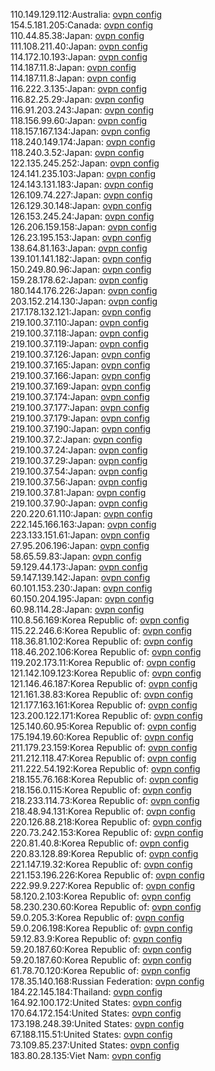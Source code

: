 110.149.129.112:Australia: [ovpn config](vpn/110_149_129_112.ovpn)  
154.5.181.205:Canada: [ovpn config](vpn/154_5_181_205.ovpn)  
110.44.85.38:Japan: [ovpn config](vpn/110_44_85_38.ovpn)  
111.108.211.40:Japan: [ovpn config](vpn/111_108_211_40.ovpn)  
114.172.10.193:Japan: [ovpn config](vpn/114_172_10_193.ovpn)  
114.187.11.8:Japan: [ovpn config](vpn/114_187_11_8.ovpn)  
114.187.11.8:Japan: [ovpn config](vpn/114_187_11_8.ovpn)  
116.222.3.135:Japan: [ovpn config](vpn/116_222_3_135.ovpn)  
116.82.25.29:Japan: [ovpn config](vpn/116_82_25_29.ovpn)  
116.91.203.243:Japan: [ovpn config](vpn/116_91_203_243.ovpn)  
118.156.99.60:Japan: [ovpn config](vpn/118_156_99_60.ovpn)  
118.157.167.134:Japan: [ovpn config](vpn/118_157_167_134.ovpn)  
118.240.149.174:Japan: [ovpn config](vpn/118_240_149_174.ovpn)  
118.240.3.52:Japan: [ovpn config](vpn/118_240_3_52.ovpn)  
122.135.245.252:Japan: [ovpn config](vpn/122_135_245_252.ovpn)  
124.141.235.103:Japan: [ovpn config](vpn/124_141_235_103.ovpn)  
124.143.131.183:Japan: [ovpn config](vpn/124_143_131_183.ovpn)  
126.109.74.227:Japan: [ovpn config](vpn/126_109_74_227.ovpn)  
126.129.30.148:Japan: [ovpn config](vpn/126_129_30_148.ovpn)  
126.153.245.24:Japan: [ovpn config](vpn/126_153_245_24.ovpn)  
126.206.159.158:Japan: [ovpn config](vpn/126_206_159_158.ovpn)  
126.23.195.153:Japan: [ovpn config](vpn/126_23_195_153.ovpn)  
138.64.81.163:Japan: [ovpn config](vpn/138_64_81_163.ovpn)  
139.101.141.182:Japan: [ovpn config](vpn/139_101_141_182.ovpn)  
150.249.80.96:Japan: [ovpn config](vpn/150_249_80_96.ovpn)  
159.28.178.62:Japan: [ovpn config](vpn/159_28_178_62.ovpn)  
180.144.176.226:Japan: [ovpn config](vpn/180_144_176_226.ovpn)  
203.152.214.130:Japan: [ovpn config](vpn/203_152_214_130.ovpn)  
217.178.132.121:Japan: [ovpn config](vpn/217_178_132_121.ovpn)  
219.100.37.110:Japan: [ovpn config](vpn/219_100_37_110.ovpn)  
219.100.37.118:Japan: [ovpn config](vpn/219_100_37_118.ovpn)  
219.100.37.119:Japan: [ovpn config](vpn/219_100_37_119.ovpn)  
219.100.37.126:Japan: [ovpn config](vpn/219_100_37_126.ovpn)  
219.100.37.165:Japan: [ovpn config](vpn/219_100_37_165.ovpn)  
219.100.37.166:Japan: [ovpn config](vpn/219_100_37_166.ovpn)  
219.100.37.169:Japan: [ovpn config](vpn/219_100_37_169.ovpn)  
219.100.37.174:Japan: [ovpn config](vpn/219_100_37_174.ovpn)  
219.100.37.177:Japan: [ovpn config](vpn/219_100_37_177.ovpn)  
219.100.37.179:Japan: [ovpn config](vpn/219_100_37_179.ovpn)  
219.100.37.190:Japan: [ovpn config](vpn/219_100_37_190.ovpn)  
219.100.37.2:Japan: [ovpn config](vpn/219_100_37_2.ovpn)  
219.100.37.24:Japan: [ovpn config](vpn/219_100_37_24.ovpn)  
219.100.37.29:Japan: [ovpn config](vpn/219_100_37_29.ovpn)  
219.100.37.54:Japan: [ovpn config](vpn/219_100_37_54.ovpn)  
219.100.37.56:Japan: [ovpn config](vpn/219_100_37_56.ovpn)  
219.100.37.81:Japan: [ovpn config](vpn/219_100_37_81.ovpn)  
219.100.37.90:Japan: [ovpn config](vpn/219_100_37_90.ovpn)  
220.220.61.110:Japan: [ovpn config](vpn/220_220_61_110.ovpn)  
222.145.166.163:Japan: [ovpn config](vpn/222_145_166_163.ovpn)  
223.133.151.61:Japan: [ovpn config](vpn/223_133_151_61.ovpn)  
27.95.206.196:Japan: [ovpn config](vpn/27_95_206_196.ovpn)  
58.65.59.83:Japan: [ovpn config](vpn/58_65_59_83.ovpn)  
59.129.44.173:Japan: [ovpn config](vpn/59_129_44_173.ovpn)  
59.147.139.142:Japan: [ovpn config](vpn/59_147_139_142.ovpn)  
60.101.153.230:Japan: [ovpn config](vpn/60_101_153_230.ovpn)  
60.150.204.195:Japan: [ovpn config](vpn/60_150_204_195.ovpn)  
60.98.114.28:Japan: [ovpn config](vpn/60_98_114_28.ovpn)  
110.8.56.169:Korea Republic of: [ovpn config](vpn/110_8_56_169.ovpn)  
115.22.246.6:Korea Republic of: [ovpn config](vpn/115_22_246_6.ovpn)  
118.36.81.102:Korea Republic of: [ovpn config](vpn/118_36_81_102.ovpn)  
118.46.202.106:Korea Republic of: [ovpn config](vpn/118_46_202_106.ovpn)  
119.202.173.11:Korea Republic of: [ovpn config](vpn/119_202_173_11.ovpn)  
121.142.109.123:Korea Republic of: [ovpn config](vpn/121_142_109_123.ovpn)  
121.146.46.187:Korea Republic of: [ovpn config](vpn/121_146_46_187.ovpn)  
121.161.38.83:Korea Republic of: [ovpn config](vpn/121_161_38_83.ovpn)  
121.177.163.161:Korea Republic of: [ovpn config](vpn/121_177_163_161.ovpn)  
123.200.122.171:Korea Republic of: [ovpn config](vpn/123_200_122_171.ovpn)  
125.140.60.95:Korea Republic of: [ovpn config](vpn/125_140_60_95.ovpn)  
175.194.19.60:Korea Republic of: [ovpn config](vpn/175_194_19_60.ovpn)  
211.179.23.159:Korea Republic of: [ovpn config](vpn/211_179_23_159.ovpn)  
211.212.118.47:Korea Republic of: [ovpn config](vpn/211_212_118_47.ovpn)  
211.222.54.192:Korea Republic of: [ovpn config](vpn/211_222_54_192.ovpn)  
218.155.76.168:Korea Republic of: [ovpn config](vpn/218_155_76_168.ovpn)  
218.156.0.115:Korea Republic of: [ovpn config](vpn/218_156_0_115.ovpn)  
218.233.114.73:Korea Republic of: [ovpn config](vpn/218_233_114_73.ovpn)  
218.48.94.131:Korea Republic of: [ovpn config](vpn/218_48_94_131.ovpn)  
220.126.88.218:Korea Republic of: [ovpn config](vpn/220_126_88_218.ovpn)  
220.73.242.153:Korea Republic of: [ovpn config](vpn/220_73_242_153.ovpn)  
220.81.40.8:Korea Republic of: [ovpn config](vpn/220_81_40_8.ovpn)  
220.83.128.89:Korea Republic of: [ovpn config](vpn/220_83_128_89.ovpn)  
221.147.19.32:Korea Republic of: [ovpn config](vpn/221_147_19_32.ovpn)  
221.153.196.226:Korea Republic of: [ovpn config](vpn/221_153_196_226.ovpn)  
222.99.9.227:Korea Republic of: [ovpn config](vpn/222_99_9_227.ovpn)  
58.120.2.103:Korea Republic of: [ovpn config](vpn/58_120_2_103.ovpn)  
58.230.230.60:Korea Republic of: [ovpn config](vpn/58_230_230_60.ovpn)  
59.0.205.3:Korea Republic of: [ovpn config](vpn/59_0_205_3.ovpn)  
59.0.206.198:Korea Republic of: [ovpn config](vpn/59_0_206_198.ovpn)  
59.12.83.9:Korea Republic of: [ovpn config](vpn/59_12_83_9.ovpn)  
59.20.187.60:Korea Republic of: [ovpn config](vpn/59_20_187_60.ovpn)  
59.20.187.60:Korea Republic of: [ovpn config](vpn/59_20_187_60.ovpn)  
61.78.70.120:Korea Republic of: [ovpn config](vpn/61_78_70_120.ovpn)  
178.35.140.168:Russian Federation: [ovpn config](vpn/178_35_140_168.ovpn)  
184.22.145.184:Thailand: [ovpn config](vpn/184_22_145_184.ovpn)  
164.92.100.172:United States: [ovpn config](vpn/164_92_100_172.ovpn)  
170.64.172.154:United States: [ovpn config](vpn/170_64_172_154.ovpn)  
173.198.248.39:United States: [ovpn config](vpn/173_198_248_39.ovpn)  
67.188.115.51:United States: [ovpn config](vpn/67_188_115_51.ovpn)  
73.109.85.237:United States: [ovpn config](vpn/73_109_85_237.ovpn)  
183.80.28.135:Viet Nam: [ovpn config](vpn/183_80_28_135.ovpn)  

